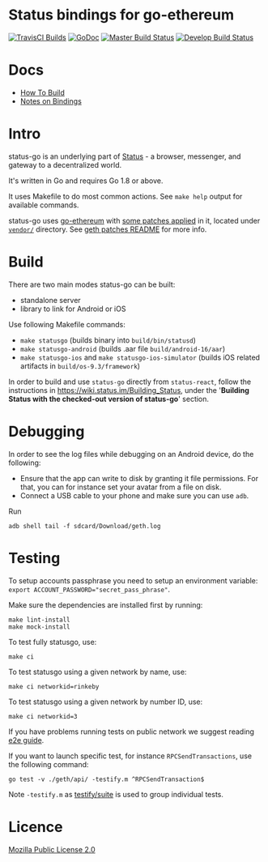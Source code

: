 # Status bindings for go-ethereum

[![TravisCI Builds](https://img.shields.io/badge/TravisCI-URL-yellowgreen.svg?link=https://travis-ci.org/status-im/status-go)](https://travis-ci.org/status-im/status-go)
[![GoDoc](https://godoc.org/github.com/status-im/status-go?status.svg)](https://godoc.org/github.com/status-im/status-go) [![Master Build Status](https://img.shields.io/travis/status-im/status-go/master.svg?label=build/master)](https://github.com/status-im/status-go/tree/master) [![Develop Build Status](https://img.shields.io/travis/status-im/status-go/develop.svg?label=build/develop)](https://github.com/status-im/status-go/tree/develop)

# Docs

- [How To Build](https://wiki.status.im/Building_status-go)
- [Notes on Bindings](https://wiki.status.im/Status-go_Binding_notes)

# Intro

status-go is an underlying part of [Status](https://status.im/) - a browser, messenger, and gateway to a decentralized world.

It's written in Go and requires Go 1.8 or above.

It uses Makefile to do most common actions. See `make help` output for available commands.

status-go uses [go-ethereum](https://github.com/ethereum/go-ethereum) with [some patches applied](./_assets/patches/geth) in it, located under [`vendor/`](./vendor/github.com/ethereum/go-ethereum) directory. See [geth patches README](./_assets/patches/geth/README.md) for more info.

# Build

There are two main modes status-go can be built:

- standalone server
- library to link for Android or iOS

Use following Makefile commands:

- `make statusgo` (builds binary into `build/bin/statusd`)
- `make statusgo-android` (builds .aar file `build/android-16/aar`)
- `make statusgo-ios` and `make statusgo-ios-simulator` (builds iOS related artifacts in `build/os-9.3/framework`)

In order to build and use `status-go` directly from `status-react`, follow the instructions in https://wiki.status.im/Building_Status, under the '**Building Status with the checked-out version of status-go**' section.

# Debugging

In order to see the log files while debugging on an Android device, do the following:

- Ensure that the app can write to disk by granting it file permissions. For that, you can for instance set your avatar from a file on disk.
- Connect a USB cable to your phone and make sure you can use `adb`.

Run

```shell
adb shell tail -f sdcard/Download/geth.log
```

# Testing

To setup accounts passphrase you need to setup an environment variable: `export ACCOUNT_PASSWORD="secret_pass_phrase"`.

Make sure the dependencies are installed first by running:

```shell
make lint-install
make mock-install
```

To test fully statusgo, use:

```shell
make ci
```

To test statusgo using a given network by name, use:

```shell
make ci networkid=rinkeby
```

To test statusgo using a given network by number ID, use:

```shell
make ci networkid=3
```

If you have problems running tests on public network we suggest reading [e2e guide](t/e2e/README.md).

If you want to launch specific test, for instance `RPCSendTransactions`, use the following command:

```shell
go test -v ./geth/api/ -testify.m ^RPCSendTransaction$
```

Note `-testify.m` as [testify/suite](https://godoc.org/github.com/stretchr/testify/suite) is used to group individual tests.

# Licence

[Mozilla Public License 2.0](https://github.com/status-im/status-go/blob/develop/LICENSE.md)
